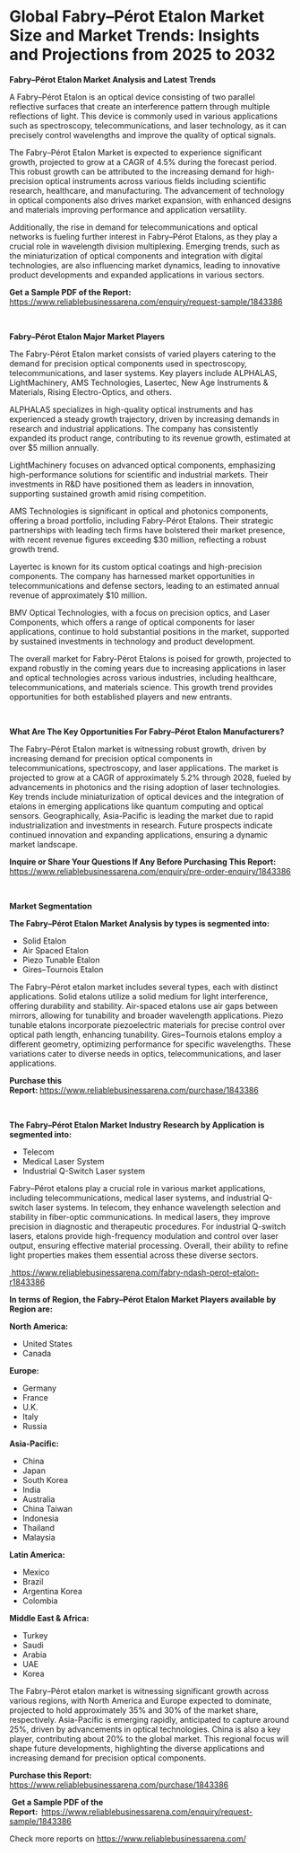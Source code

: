 <p><h1>Global Fabry–Pérot Etalon Market Size and Market Trends: Insights and Projections from 2025 to 2032</h1></p><p><strong>Fabry–Pérot Etalon Market Analysis and Latest Trends</strong></p>
<p><p>A Fabry–Pérot Etalon is an optical device consisting of two parallel reflective surfaces that create an interference pattern through multiple reflections of light. This device is commonly used in various applications such as spectroscopy, telecommunications, and laser technology, as it can precisely control wavelengths and improve the quality of optical signals.</p><p>The Fabry–Pérot Etalon Market is expected to experience significant growth, projected to grow at a CAGR of 4.5% during the forecast period. This robust growth can be attributed to the increasing demand for high-precision optical instruments across various fields including scientific research, healthcare, and manufacturing. The advancement of technology in optical components also drives market expansion, with enhanced designs and materials improving performance and application versatility.</p><p>Additionally, the rise in demand for telecommunications and optical networks is fueling further interest in Fabry–Pérot Etalons, as they play a crucial role in wavelength division multiplexing. Emerging trends, such as the miniaturization of optical components and integration with digital technologies, are also influencing market dynamics, leading to innovative product developments and expanded applications in various sectors.</p></p>
<p><strong>Get a Sample PDF of the Report:&nbsp;</strong> <a href="https://www.reliablebusinessarena.com/enquiry/request-sample/1843386?utm_campaign=3457&utm_medium=2&utm_source=Github&utm_content=ia&utm_term=26032025&utm_id=fabryperot-etalon">https://www.reliablebusinessarena.com/enquiry/request-sample/1843386</a></p>
<p>&nbsp;</p>
<p><strong>Fabry–Pérot Etalon Major Market Players</strong></p>
<p><p>The Fabry-Pérot Etalon market consists of varied players catering to the demand for precision optical components used in spectroscopy, telecommunications, and laser systems. Key players include ALPHALAS, LightMachinery, AMS Technologies, Lasertec, New Age Instruments & Materials, Rising Electro-Optics, and others.</p><p>ALPHALAS specializes in high-quality optical instruments and has experienced a steady growth trajectory, driven by increasing demands in research and industrial applications. The company has consistently expanded its product range, contributing to its revenue growth, estimated at over $5 million annually.</p><p>LightMachinery focuses on advanced optical components, emphasizing high-performance solutions for scientific and industrial markets. Their investments in R&D have positioned them as leaders in innovation, supporting sustained growth amid rising competition.</p><p>AMS Technologies is significant in optical and photonics components, offering a broad portfolio, including Fabry-Pérot Etalons. Their strategic partnerships with leading tech firms have bolstered their market presence, with recent revenue figures exceeding $30 million, reflecting a robust growth trend.</p><p>Layertec is known for its custom optical coatings and high-precision components. The company has harnessed market opportunities in telecommunications and defense sectors, leading to an estimated annual revenue of approximately $10 million.</p><p>BMV Optical Technologies, with a focus on precision optics, and Laser Components, which offers a range of optical components for laser applications, continue to hold substantial positions in the market, supported by sustained investments in technology and product development.</p><p>The overall market for Fabry-Pérot Etalons is poised for growth, projected to expand robustly in the coming years due to increasing applications in laser and optical technologies across various industries, including healthcare, telecommunications, and materials science. This growth trend provides opportunities for both established players and new entrants.</p></p>
<p>&nbsp;</p>
<p><strong>What Are The Key Opportunities For Fabry–Pérot Etalon Manufacturers?</strong></p>
<p><p>The Fabry–Pérot Etalon market is witnessing robust growth, driven by increasing demand for precision optical components in telecommunications, spectroscopy, and laser applications. The market is projected to grow at a CAGR of approximately 5.2% through 2028, fueled by advancements in photonics and the rising adoption of laser technologies. Key trends include miniaturization of optical devices and the integration of etalons in emerging applications like quantum computing and optical sensors. Geographically, Asia-Pacific is leading the market due to rapid industrialization and investments in research. Future prospects indicate continued innovation and expanding applications, ensuring a dynamic market landscape.</p></p>
<p><strong>Inquire or Share Your Questions If Any Before Purchasing This Report:</strong> <a href="https://www.reliablebusinessarena.com/enquiry/pre-order-enquiry/1843386?utm_campaign=3457&utm_medium=2&utm_source=Github&utm_content=ia&utm_term=26032025&utm_id=fabryperot-etalon">https://www.reliablebusinessarena.com/enquiry/pre-order-enquiry/1843386</a></p>
<p>&nbsp;</p>
<p><strong>Market Segmentation</strong></p>
<p><strong>The Fabry–Pérot Etalon Market Analysis by types is segmented into:</strong></p>
<p><ul><li>Solid Etalon</li><li>Air Spaced Etalon</li><li>Piezo Tunable Etalon</li><li>Gires–Tournois Etalon</li></ul></p>
<p><p>The Fabry–Pérot etalon market includes several types, each with distinct applications. Solid etalons utilize a solid medium for light interference, offering durability and stability. Air-spaced etalons use air gaps between mirrors, allowing for tunability and broader wavelength applications. Piezo tunable etalons incorporate piezoelectric materials for precise control over optical path length, enhancing tunability. Gires–Tournois etalons employ a different geometry, optimizing performance for specific wavelengths. These variations cater to diverse needs in optics, telecommunications, and laser applications.</p></p>
<p><strong>Purchase this Report:&nbsp;</strong><a href="https://www.reliablebusinessarena.com/purchase/1843386?utm_campaign=3457&utm_medium=2&utm_source=Github&utm_content=ia&utm_term=26032025&utm_id=fabryperot-etalon">https://www.reliablebusinessarena.com/purchase/1843386</a></p>
<p>&nbsp;</p>
<p><strong>The Fabry–Pérot Etalon Market Industry Research by Application is segmented into:</strong></p>
<p><ul><li>Telecom</li><li>Medical Laser System</li><li>Industrial Q-Switch Laser system</li></ul></p>
<p><p>Fabry–Pérot etalons play a crucial role in various market applications, including telecommunications, medical laser systems, and industrial Q-switch laser systems. In telecom, they enhance wavelength selection and stability in fiber-optic communications. In medical lasers, they improve precision in diagnostic and therapeutic procedures. For industrial Q-switch lasers, etalons provide high-frequency modulation and control over laser output, ensuring effective material processing. Overall, their ability to refine light properties makes them essential across these diverse sectors.</p></p>
<p><a href="https://www.reliablebusinessarena.com/fabry-ndash-perot-etalon-r1843386?utm_campaign=3457&utm_medium=2&utm_source=Github&utm_content=ia&utm_term=26032025&utm_id=fabryperot-etalon">&nbsp;https://www.reliablebusinessarena.com/fabry-ndash-perot-etalon-r1843386</a></p>
<p><strong>In terms of Region, the Fabry–Pérot Etalon Market Players available by Region are:</strong></p>
<p>
    <p> <strong> North America: </strong>
        <ul>
            <li>United States</li>
            <li>Canada</li>
        </ul>
        </p> 
    <p> <strong> Europe: </strong>
        <ul>
            <li>Germany</li>
            <li>France</li>
            <li>U.K.</li>
            <li>Italy</li>
            <li>Russia</li>
        </ul>
        </p> 
    <p> <strong> Asia-Pacific: </strong>
        <ul>
            <li>China</li>
            <li>Japan</li>
            <li>South Korea</li>
            <li>India</li>
            <li>Australia</li>
            <li>China Taiwan</li>
            <li>Indonesia</li>
            <li>Thailand</li>
            <li>Malaysia</li>
        </ul>
        </p> 
    <p> <strong> Latin America: </strong>
        <ul>
            <li>Mexico</li>
            <li>Brazil</li>
            <li>Argentina Korea</li>
            <li>Colombia</li>
        </ul>
        </p> 
    <p> <strong> Middle East & Africa: </strong>
        <ul>
            <li>Turkey</li>
            <li>Saudi</li>
            <li>Arabia</li>
            <li>UAE</li>
            <li>Korea</li>
        </ul>
    </p>
    </p>
<p><p>The Fabry–Pérot etalon market is witnessing significant growth across various regions, with North America and Europe expected to dominate, projected to hold approximately 35% and 30% of the market share, respectively. Asia-Pacific is emerging rapidly, anticipated to capture around 25%, driven by advancements in optical technologies. China is also a key player, contributing about 20% to the global market. This regional focus will shape future developments, highlighting the diverse applications and increasing demand for precision optical components.</p></p>
<p><strong>Purchase this Report: </strong><a href="https://www.reliablebusinessarena.com/purchase/1843386?utm_campaign=3457&utm_medium=2&utm_source=Github&utm_content=ia&utm_term=26032025&utm_id=fabryperot-etalon">https://www.reliablebusinessarena.com/purchase/1843386</a></p>
<p>&nbsp;<strong>Get a Sample PDF of the Report:&nbsp;&nbsp;</strong><a href="https://www.reliablebusinessarena.com/enquiry/request-sample/1843386?utm_campaign=3457&utm_medium=2&utm_source=Github&utm_content=ia&utm_term=26032025&utm_id=fabryperot-etalon">https://www.reliablebusinessarena.com/enquiry/request-sample/1843386</a></p>
<p><strong></strong></p>
<p>Check more reports on <a href="https://www.reliablebusinessarena.com/?utm_campaign=3457&utm_medium=2&utm_source=Github&utm_content=ia&utm_term=26032025&utm_id=fabryperot-etalon">https://www.reliablebusinessarena.com/</a></p>